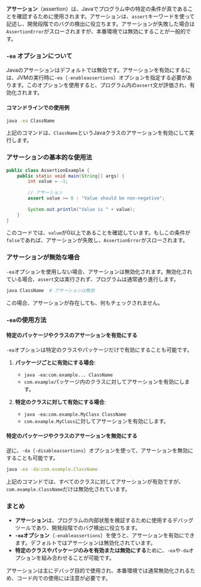 **アサーション**（assertion）は、Javaでプログラム中の特定の条件が真であることを確認するために使用されます。アサーションは、`assert`キーワードを使って記述し、開発段階でのバグの検出に役立ちます。アサーションが失敗した場合は`AssertionError`がスローされますが、本番環境では無効にすることが一般的です。

### `-ea` オプションについて

Javaのアサーションはデフォルトでは無効です。アサーションを有効にするには、JVMの実行時に`-ea`（`-enableassertions`）オプションを指定する必要があります。このオプションを使用すると、プログラム内の`assert`文が評価され、有効化されます。

#### コマンドラインでの使用例

```bash
java -ea ClassName
```

上記のコマンドは、`ClassName`というJavaクラスのアサーションを有効にして実行します。

### アサーションの基本的な使用法

```java
public class AssertionExample {
    public static void main(String[] args) {
        int value = -1;
        
        // アサーション
        assert value >= 0 : "Value should be non-negative";
        
        System.out.println("Value is " + value);
    }
}
```

このコードでは、`value`が0以上であることを確認しています。もしこの条件が`false`であれば、アサーションが失敗し、`AssertionError`がスローされます。

### アサーションが無効な場合

`-ea`オプションを使用しない場合、アサーションは無効化されます。無効化されている場合、`assert`文は実行されず、プログラムは通常通り進行します。

```bash
java ClassName  # アサーションは無効
```

この場合、アサーションが存在しても、何もチェックされません。

### `-ea`の使用方法

#### 特定のパッケージやクラスのアサーションを有効にする

`-ea`オプションは特定のクラスやパッケージだけで有効にすることも可能です。

1. **パッケージごとに有効にする場合**:
   - `java -ea:com.example... ClassName`
   - `com.example`パッケージ内のクラスに対してアサーションを有効にします。

2. **特定のクラスに対して有効にする場合**:
   - `java -ea:com.example.MyClass ClassName`
   - `com.example.MyClass`に対してアサーションを有効にします。

#### 特定のパッケージやクラスのアサーションを無効にする

逆に、`-da`（`-disableassertions`）オプションを使って、アサーションを無効にすることも可能です。

```bash
java -ea -da:com.example.ClassName
```

上記のコマンドでは、すべてのクラスに対してアサーションが有効ですが、`com.example.ClassName`だけは無効化されています。

### まとめ

- **アサーション**は、プログラムの内部状態を検証するために使用するデバッグツールであり、開発段階でのバグ検出に役立ちます。
- **`-ea`オプション**（`-enableassertions`）を使うと、アサーションを有効にできます。デフォルトではアサーションは無効化されています。
- **特定のクラスやパッケージのみを有効または無効にする**ために、`-ea`や`-da`オプションを組み合わせることが可能です。

アサーションは主にデバッグ目的で使用され、本番環境では通常無効化されるため、コード内での使用には注意が必要です。

